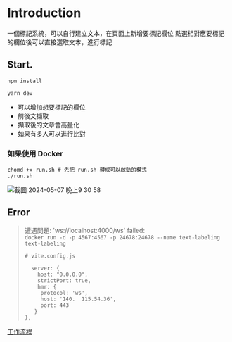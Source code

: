 # Introduction

一個標記系統，可以自行建立文本，在頁面上新增要標記欄位
點選相對應要標記的欄位後可以直接選取文本，進行標記

## Start.


`npm install`

```
yarn dev
```

+ 可以增加想要標記的欄位
+ 前後文擷取
+ 擷取後的文章會高量化
+ 如果有多人可以進行比對

### 如果使用 Docker
```
chomd +x run.sh # 先把 run.sh 轉成可以啟動的模式
./run.sh
```

![截圖 2024-05-07 晚上9 30 58](https://github.com/Chrouos/Text-Labeling-System/assets/56072039/0fecd4d2-071d-4894-90aa-fbb0003d8aed)

## Error

> 遭遇問題: 'ws://localhost:4000/ws' failed:  
> `docker run -d -p 4567:4567 -p 24678:24678 --name text-labeling text-labeling`  
> ```
> # vite.config.js
>
>   server: {
>     host: "0.0.0.0",
>     strictPort: true,
>     hmr: {
>      protocol: 'ws',
>      host: '140.  115.54.36',
>      port: 443
>    }
> },
> ```


[工作流程](https://github.com/Chrouos/Text-Labeling-System/blob/main/workflow.md)
